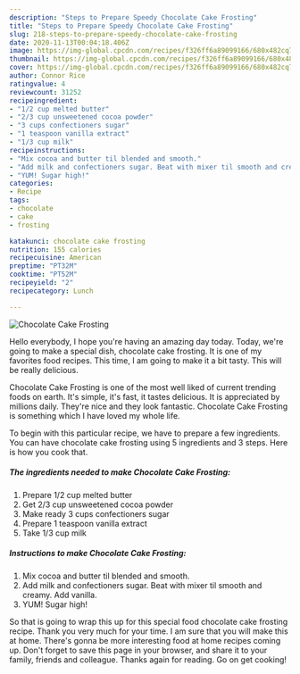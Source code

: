 ```yaml
---
description: "Steps to Prepare Speedy Chocolate Cake Frosting"
title: "Steps to Prepare Speedy Chocolate Cake Frosting"
slug: 218-steps-to-prepare-speedy-chocolate-cake-frosting
date: 2020-11-13T00:04:18.406Z
image: https://img-global.cpcdn.com/recipes/f326ff6a89099166/680x482cq70/chocolate-cake-frosting-recipe-main-photo.jpg
thumbnail: https://img-global.cpcdn.com/recipes/f326ff6a89099166/680x482cq70/chocolate-cake-frosting-recipe-main-photo.jpg
cover: https://img-global.cpcdn.com/recipes/f326ff6a89099166/680x482cq70/chocolate-cake-frosting-recipe-main-photo.jpg
author: Connor Rice
ratingvalue: 4
reviewcount: 31252
recipeingredient:
- "1/2 cup melted butter"
- "2/3 cup unsweetened cocoa powder"
- "3 cups confectioners sugar"
- "1 teaspoon vanilla extract"
- "1/3 cup milk"
recipeinstructions:
- "Mix cocoa and butter til blended and smooth."
- "Add milk and confectioners sugar. Beat with mixer til smooth and creamy. Add vanilla."
- "YUM! Sugar high!"
categories:
- Recipe
tags:
- chocolate
- cake
- frosting

katakunci: chocolate cake frosting 
nutrition: 155 calories
recipecuisine: American
preptime: "PT32M"
cooktime: "PT52M"
recipeyield: "2"
recipecategory: Lunch

---
```



![Chocolate Cake Frosting](https://img-global.cpcdn.com/recipes/f326ff6a89099166/680x482cq70/chocolate-cake-frosting-recipe-main-photo.jpg)

Hello everybody, I hope you're having an amazing day today. Today, we're going to make a special dish, chocolate cake frosting. It is one of my favorites food recipes. This time, I am going to make it a bit tasty. This will be really delicious.



Chocolate Cake Frosting is one of the most well liked of current trending foods on earth. It's simple, it's fast, it tastes delicious. It is appreciated by millions daily. They're nice and they look fantastic. Chocolate Cake Frosting is something which I have loved my whole life.


To begin with this particular recipe, we have to prepare a few ingredients. You can have chocolate cake frosting using 5 ingredients and 3 steps. Here is how you cook that.

<!--inarticleads1-->

##### The ingredients needed to make Chocolate Cake Frosting:

1. Prepare 1/2 cup melted butter
1. Get 2/3 cup unsweetened cocoa powder
1. Make ready 3 cups confectioners sugar
1. Prepare 1 teaspoon vanilla extract
1. Take 1/3 cup milk




<!--inarticleads2-->

##### Instructions to make Chocolate Cake Frosting:

1. Mix cocoa and butter til blended and smooth.
1. Add milk and confectioners sugar. Beat with mixer til smooth and creamy. Add vanilla.
1. YUM! Sugar high!




So that is going to wrap this up for this special food chocolate cake frosting recipe. Thank you very much for your time. I am sure that you will make this at home. There's gonna be more interesting food at home recipes coming up. Don't forget to save this page in your browser, and share it to your family, friends and colleague. Thanks again for reading. Go on get cooking!
